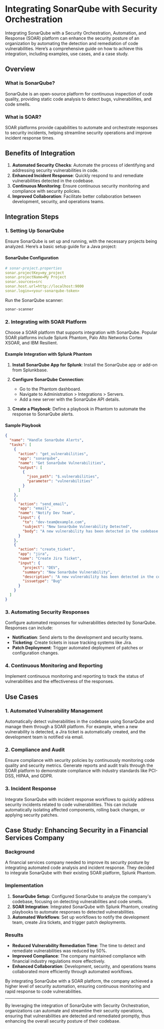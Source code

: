 # Integrating SonarQube with Security Orchestration

Integrating SonarQube with a Security Orchestration, Automation, and Response (SOAR) platform can enhance the security posture of an organization by automating the detection and remediation of code vulnerabilities. Here’s a comprehensive guide on how to achieve this integration, including examples, use cases, and a case study.

## Overview

### What is SonarQube?

SonarQube is an open-source platform for continuous inspection of code quality, providing static code analysis to detect bugs, vulnerabilities, and code smells.

### What is SOAR?

SOAR platforms provide capabilities to automate and orchestrate responses to security incidents, helping streamline security operations and improve incident response times.

## Benefits of Integration

1. **Automated Security Checks**: Automate the process of identifying and addressing security vulnerabilities in code.
2. **Enhanced Incident Response**: Quickly respond to and remediate vulnerabilities detected in the codebase.
3. **Continuous Monitoring**: Ensure continuous security monitoring and compliance with security policies.
4. **Improved Collaboration**: Facilitate better collaboration between development, security, and operations teams.

## Integration Steps

### 1. Setting Up SonarQube

Ensure SonarQube is set up and running, with the necessary projects being analyzed. Here’s a basic setup guide for a Java project:

#### SonarQube Configuration

```yaml
# sonar-project.properties
sonar.projectKey=my_project
sonar.projectName=My Project
sonar.sources=src
sonar.host.url=http://localhost:9000
sonar.login=<your-sonarqube-token>
```

Run the SonarQube scanner:

```sh
sonar-scanner
```

### 2. Integrating with SOAR Platform

Choose a SOAR platform that supports integration with SonarQube. Popular SOAR platforms include Splunk Phantom, Palo Alto Networks Cortex XSOAR, and IBM Resilient.

#### Example Integration with Splunk Phantom

1. **Install SonarQube App for Splunk**: Install the SonarQube app or add-on from Splunkbase.

2. **Configure SonarQube Connection**:
   - Go to the Phantom dashboard.
   - Navigate to Administration > Integrations > Servers.
   - Add a new server with the SonarQube API details.

3. **Create a Playbook**: Define a playbook in Phantom to automate the response to SonarQube alerts.

#### Sample Playbook

```json
{
  "name": "Handle SonarQube Alerts",
  "tasks": [
    {
      "action": "get_vulnerabilities",
      "app": "sonarqube",
      "name": "Get SonarQube Vulnerabilities",
      "output": [
        {
          "json_path": "$.vulnerabilities",
          "parameter": "vulnerabilities"
        }
      ]
    },
    {
      "action": "send_email",
      "app": "email",
      "name": "Notify Dev Team",
      "input": {
        "to": "dev-team@example.com",
        "subject": "New SonarQube Vulnerability Detected",
        "body": "A new vulnerability has been detected in the codebase:\n{{vulnerabilities}}"
      }
    },
    {
      "action": "create_ticket",
      "app": "jira",
      "name": "Create Jira Ticket",
      "input": {
        "project": "DEV",
        "summary": "New SonarQube Vulnerability",
        "description": "A new vulnerability has been detected in the codebase:\n{{vulnerabilities}}",
        "issuetype": "Bug"
      }
    }
  ]
}
```

### 3. Automating Security Responses

Configure automated responses for vulnerabilities detected by SonarQube. Responses can include:

- **Notification**: Send alerts to the development and security teams.
- **Ticketing**: Create tickets in issue tracking systems like Jira.
- **Patch Deployment**: Trigger automated deployment of patches or configuration changes.

### 4. Continuous Monitoring and Reporting

Implement continuous monitoring and reporting to track the status of vulnerabilities and the effectiveness of the responses.

## Use Cases

### 1. Automated Vulnerability Management

Automatically detect vulnerabilities in the codebase using SonarQube and manage them through a SOAR platform. For example, when a new vulnerability is detected, a Jira ticket is automatically created, and the development team is notified via email.

### 2. Compliance and Audit

Ensure compliance with security policies by continuously monitoring code quality and security metrics. Generate reports and audit trails through the SOAR platform to demonstrate compliance with industry standards like PCI-DSS, HIPAA, and GDPR.

### 3. Incident Response

Integrate SonarQube with incident response workflows to quickly address security incidents related to code vulnerabilities. This can include automatically isolating affected components, rolling back changes, or applying security patches.

## Case Study: Enhancing Security in a Financial Services Company

### Background

A financial services company needed to improve its security posture by integrating automated code analysis and incident response. They decided to integrate SonarQube with their existing SOAR platform, Splunk Phantom.

### Implementation

1. **SonarQube Setup**: Configured SonarQube to analyze the company's codebase, focusing on detecting vulnerabilities and code smells.
2. **SOAR Integration**: Integrated SonarQube with Splunk Phantom, creating playbooks to automate responses to detected vulnerabilities.
3. **Automated Workflows**: Set up workflows to notify the development team, create Jira tickets, and trigger patch deployments.

### Results

- **Reduced Vulnerability Remediation Time**: The time to detect and remediate vulnerabilities was reduced by 50%.
- **Improved Compliance**: The company maintained compliance with financial industry regulations more effectively.
- **Enhanced Collaboration**: Development, security, and operations teams collaborated more efficiently through automated workflows.

By integrating SonarQube with a SOAR platform, the company achieved a higher level of security automation, ensuring continuous monitoring and rapid response to code vulnerabilities.

---

By leveraging the integration of SonarQube with Security Orchestration, organizations can automate and streamline their security operations, ensuring that vulnerabilities are detected and remediated promptly, thus enhancing the overall security posture of their codebase.